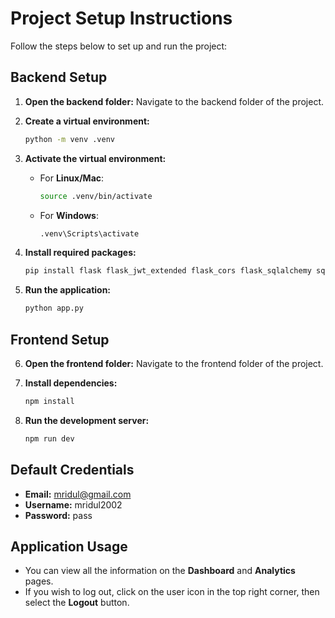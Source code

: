 
# Project Setup Instructions

Follow the steps below to set up and run the project:

## Backend Setup

1. **Open the backend folder:**
   Navigate to the backend folder of the project.

2. **Create a virtual environment:**
   ```bash
   python -m venv .venv
   ```

3. **Activate the virtual environment:**
   - For **Linux/Mac**:
     ```bash
     source .venv/bin/activate
     ```
   - For **Windows**:
     ```bash
     .venv\Scripts\activate
     ```

4. **Install required packages:**
   ```bash
   pip install flask flask_jwt_extended flask_cors flask_sqlalchemy sqlalchemy validators textblob
   ```

5. **Run the application:**
   ```bash
   python app.py
   ```

## Frontend Setup

6. **Open the frontend folder:**
   Navigate to the frontend folder of the project.

7. **Install dependencies:**
   ```bash
   npm install
   ```

8. **Run the development server:**
   ```bash
   npm run dev
   ```

## Default Credentials

- **Email:** mridul@gmail.com
- **Username:** mridul2002
- **Password:** pass

## Application Usage

- You can view all the information on the **Dashboard** and **Analytics** pages.
- If you wish to log out, click on the user icon in the top right corner, then select the **Logout** button.
